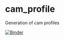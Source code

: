 # cam_profile
Generation of cam profiles

[![Binder](https://mybinder.org/badge_logo.svg)](https://mybinder.org/v2/gh/mbrijbhushan/cam_profile/master)
